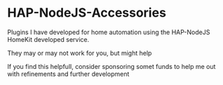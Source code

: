 # HAP-NodeJS-Accessories

Plugins I have developed for home automation using the HAP-NodeJS HomeKit developed service.

They may or may not work for you, but might help

If you find this helpfull, consider sponsoring somet funds to help me out with refinements and further development
